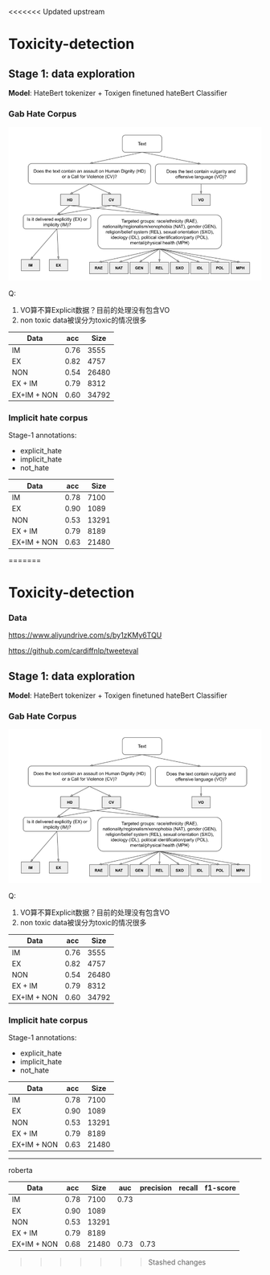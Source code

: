 <<<<<<< Updated upstream
# Toxicity-detection

## Stage 1: data exploration

**Model**: HateBert tokenizer + Toxigen finetuned hateBert Classifier

### Gab Hate Corpus

![image-20220705201233925](README.assets/image-20220705201233925.png)

Q: 

1.  VO算不算Explicit数据？目前的处理没有包含VO
2. non toxic data被误分为toxic的情况很多

| Data        | acc  | Size  |
| ----------- | ---- | ----- |
| IM          | 0.76 | 3555  |
| EX          | 0.82 | 4757  |
| NON         | 0.54 | 26480 |
| EX + IM     | 0.79 | 8312  |
| EX+IM + NON | 0.60 | 34792 |

### Implicit hate corpus

Stage-1 annotations:  

- explicit_hate
- implicit_hate
- not_hate

| Data        | acc  | Size  |
| ----------- | ---- | ----- |
| IM          | 0.78 | 7100  |
| EX          | 0.90 | 1089  |
| NON         | 0.53 | 13291 |
| EX + IM     | 0.79 | 8189  |
| EX+IM + NON | 0.63 | 21480 |
=======
# Toxicity-detection
### Data
https://www.aliyundrive.com/s/by1zKMy6TQU

https://github.com/cardiffnlp/tweeteval
## Stage 1: data exploration

**Model**: HateBert tokenizer + Toxigen finetuned hateBert Classifier

### Gab Hate Corpus

![image-20220705201233925](README.assets/image-20220705201233925.png)

Q: 

1.  VO算不算Explicit数据？目前的处理没有包含VO
2. non toxic data被误分为toxic的情况很多

| Data        | acc  | Size  |
| ----------- | ---- | ----- |
| IM          | 0.76 | 3555  |
| EX          | 0.82 | 4757  |
| NON         | 0.54 | 26480 |
| EX + IM     | 0.79 | 8312  |
| EX+IM + NON | 0.60 | 34792 |

### Implicit hate corpus

Stage-1 annotations:  

- explicit_hate
- implicit_hate
- not_hate

| Data        | acc  | Size  |
| ----------- | ---- | ----- |
| IM          | 0.78 | 7100  |
| EX          | 0.90 | 1089  |
| NON         | 0.53 | 13291 |
| EX + IM     | 0.79 | 8189  |
| EX+IM + NON | 0.63 | 21480 |

----

roberta

| Data        | acc  | Size  | auc  | precision | recall | f1-score|
| ----------- | ---- | ----- | ---- |---------- |------- | ------- |
| IM          | 0.78 | 7100  | 0.73 ||||
| EX          | 0.90 | 1089  |||||
| NON         | 0.53 | 13291 |||||
| EX + IM     | 0.79 | 8189  |||||
| EX+IM + NON | 0.68 | 21480 | 0.73 | 0.73|||
>>>>>>> Stashed changes
